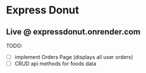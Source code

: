 # Express Donut

## Live @ expressdonut.onrender.com
TODO:
- [ ] implement Orders Page (displays all user orders)
- [ ] CRUD api methods for foods data